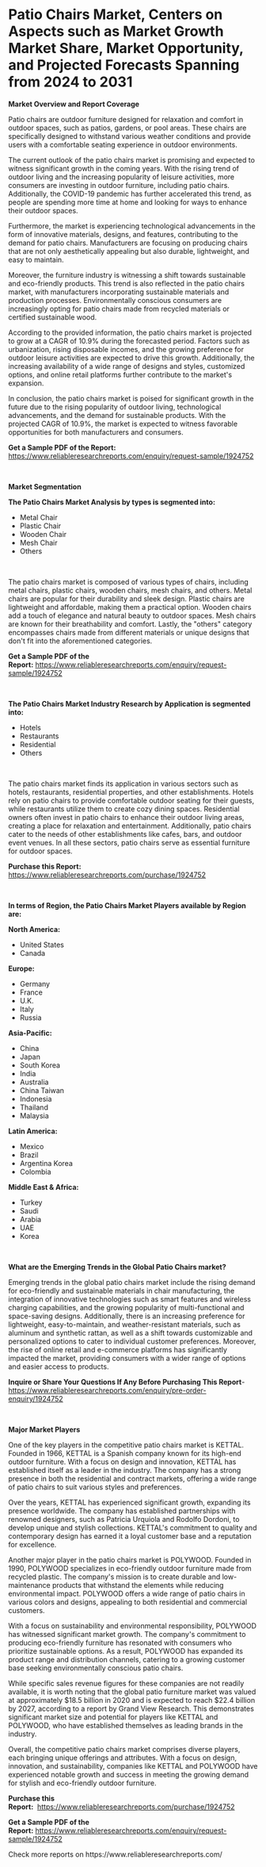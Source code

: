 <p><h1>Patio Chairs Market, Centers on Aspects such as Market Growth Market Share, Market Opportunity, and Projected Forecasts Spanning from 2024 to 2031</h1></p><p><strong>Market Overview and Report Coverage</strong></p>
<p><p>Patio chairs are outdoor furniture designed for relaxation and comfort in outdoor spaces, such as patios, gardens, or pool areas. These chairs are specifically designed to withstand various weather conditions and provide users with a comfortable seating experience in outdoor environments.</p><p>The current outlook of the patio chairs market is promising and expected to witness significant growth in the coming years. With the rising trend of outdoor living and the increasing popularity of leisure activities, more consumers are investing in outdoor furniture, including patio chairs. Additionally, the COVID-19 pandemic has further accelerated this trend, as people are spending more time at home and looking for ways to enhance their outdoor spaces.</p><p>Furthermore, the market is experiencing technological advancements in the form of innovative materials, designs, and features, contributing to the demand for patio chairs. Manufacturers are focusing on producing chairs that are not only aesthetically appealing but also durable, lightweight, and easy to maintain.</p><p>Moreover, the furniture industry is witnessing a shift towards sustainable and eco-friendly products. This trend is also reflected in the patio chairs market, with manufacturers incorporating sustainable materials and production processes. Environmentally conscious consumers are increasingly opting for patio chairs made from recycled materials or certified sustainable wood.</p><p>According to the provided information, the patio chairs market is projected to grow at a CAGR of 10.9% during the forecasted period. Factors such as urbanization, rising disposable incomes, and the growing preference for outdoor leisure activities are expected to drive this growth. Additionally, the increasing availability of a wide range of designs and styles, customized options, and online retail platforms further contribute to the market's expansion.</p><p>In conclusion, the patio chairs market is poised for significant growth in the future due to the rising popularity of outdoor living, technological advancements, and the demand for sustainable products. With the projected CAGR of 10.9%, the market is expected to witness favorable opportunities for both manufacturers and consumers.</p></p>
<p><strong>Get a Sample PDF of the Report:</strong> <a href="https://www.reliableresearchreports.com/enquiry/request-sample/1924752">https://www.reliableresearchreports.com/enquiry/request-sample/1924752</a></p>
<p>&nbsp;</p>
<p><strong>Market Segmentation</strong></p>
<p><strong>The Patio Chairs Market Analysis by types is segmented into:</strong></p>
<p><ul><li>Metal Chair</li><li>Plastic Chair</li><li>Wooden Chair</li><li>Mesh Chair</li><li>Others</li></ul></p>
<p>&nbsp;</p>
<p><p>The patio chairs market is composed of various types of chairs, including metal chairs, plastic chairs, wooden chairs, mesh chairs, and others. Metal chairs are popular for their durability and sleek design. Plastic chairs are lightweight and affordable, making them a practical option. Wooden chairs add a touch of elegance and natural beauty to outdoor spaces. Mesh chairs are known for their breathability and comfort. Lastly, the "others" category encompasses chairs made from different materials or unique designs that don't fit into the aforementioned categories.</p></p>
<p><strong>Get a Sample PDF of the Report:</strong>&nbsp;<a href="https://www.reliableresearchreports.com/enquiry/request-sample/1924752">https://www.reliableresearchreports.com/enquiry/request-sample/1924752</a></p>
<p>&nbsp;</p>
<p><strong>The Patio Chairs Market Industry Research by Application is segmented into:</strong></p>
<p><ul><li>Hotels</li><li>Restaurants</li><li>Residential</li><li>Others</li></ul></p>
<p>&nbsp;</p>
<p><p>The patio chairs market finds its application in various sectors such as hotels, restaurants, residential properties, and other establishments. Hotels rely on patio chairs to provide comfortable outdoor seating for their guests, while restaurants utilize them to create cozy dining spaces. Residential owners often invest in patio chairs to enhance their outdoor living areas, creating a place for relaxation and entertainment. Additionally, patio chairs cater to the needs of other establishments like cafes, bars, and outdoor event venues. In all these sectors, patio chairs serve as essential furniture for outdoor spaces.</p></p>
<p><strong>Purchase this Report:</strong>&nbsp; <a href="https://www.reliableresearchreports.com/purchase/1924752">https://www.reliableresearchreports.com/purchase/1924752</a></p>
<p>&nbsp;</p>
<p><strong>In terms of Region, the Patio Chairs Market Players available by Region are:</strong></p>
<p>
    <p> <strong> North America: </strong>
        <ul>
            <li>United States</li>
            <li>Canada</li>
        </ul>
        </p> 
    <p> <strong> Europe: </strong>
        <ul>
            <li>Germany</li>
            <li>France</li>
            <li>U.K.</li>
            <li>Italy</li>
            <li>Russia</li>
        </ul>
        </p> 
    <p> <strong> Asia-Pacific: </strong>
        <ul>
            <li>China</li>
            <li>Japan</li>
            <li>South Korea</li>
            <li>India</li>
            <li>Australia</li>
            <li>China Taiwan</li>
            <li>Indonesia</li>
            <li>Thailand</li>
            <li>Malaysia</li>
        </ul>
        </p> 
    <p> <strong> Latin America: </strong>
        <ul>
            <li>Mexico</li>
            <li>Brazil</li>
            <li>Argentina Korea</li>
            <li>Colombia</li>
        </ul>
        </p> 
    <p> <strong> Middle East & Africa: </strong>
        <ul>
            <li>Turkey</li>
            <li>Saudi</li>
            <li>Arabia</li>
            <li>UAE</li>
            <li>Korea</li>
        </ul>
    </p>
    </p>
<p>&nbsp;</p>
<p><strong>What are the Emerging Trends in the Global Patio Chairs market?</strong></p>
<p><p>Emerging trends in the global patio chairs market include the rising demand for eco-friendly and sustainable materials in chair manufacturing, the integration of innovative technologies such as smart features and wireless charging capabilities, and the growing popularity of multi-functional and space-saving designs. Additionally, there is an increasing preference for lightweight, easy-to-maintain, and weather-resistant materials, such as aluminum and synthetic rattan, as well as a shift towards customizable and personalized options to cater to individual customer preferences. Moreover, the rise of online retail and e-commerce platforms has significantly impacted the market, providing consumers with a wider range of options and easier access to products.</p></p>
<p><strong>Inquire or Share Your Questions If Any Before Purchasing This Report</strong>- <a href="https://www.reliableresearchreports.com/enquiry/pre-order-enquiry/1924752">https://www.reliableresearchreports.com/enquiry/pre-order-enquiry/1924752</a></p>
<p>&nbsp;</p>
<p><strong>Major Market Players</strong></p>
<p><p>One of the key players in the competitive patio chairs market is KETTAL. Founded in 1966, KETTAL is a Spanish company known for its high-end outdoor furniture. With a focus on design and innovation, KETTAL has established itself as a leader in the industry. The company has a strong presence in both the residential and contract markets, offering a wide range of patio chairs to suit various styles and preferences.</p><p>Over the years, KETTAL has experienced significant growth, expanding its presence worldwide. The company has established partnerships with renowned designers, such as Patricia Urquiola and Rodolfo Dordoni, to develop unique and stylish collections. KETTAL's commitment to quality and contemporary design has earned it a loyal customer base and a reputation for excellence.</p><p>Another major player in the patio chairs market is POLYWOOD. Founded in 1990, POLYWOOD specializes in eco-friendly outdoor furniture made from recycled plastic. The company's mission is to create durable and low-maintenance products that withstand the elements while reducing environmental impact. POLYWOOD offers a wide range of patio chairs in various colors and designs, appealing to both residential and commercial customers.</p><p>With a focus on sustainability and environmental responsibility, POLYWOOD has witnessed significant market growth. The company's commitment to producing eco-friendly furniture has resonated with consumers who prioritize sustainable options. As a result, POLYWOOD has expanded its product range and distribution channels, catering to a growing customer base seeking environmentally conscious patio chairs.</p><p>While specific sales revenue figures for these companies are not readily available, it is worth noting that the global patio furniture market was valued at approximately $18.5 billion in 2020 and is expected to reach $22.4 billion by 2027, according to a report by Grand View Research. This demonstrates significant market size and potential for players like KETTAL and POLYWOOD, who have established themselves as leading brands in the industry.</p><p>Overall, the competitive patio chairs market comprises diverse players, each bringing unique offerings and attributes. With a focus on design, innovation, and sustainability, companies like KETTAL and POLYWOOD have experienced notable growth and success in meeting the growing demand for stylish and eco-friendly outdoor furniture.</p></p>
<p><strong>Purchase this Report:</strong>&nbsp;&nbsp;<a href="https://www.reliableresearchreports.com/purchase/1924752">https://www.reliableresearchreports.com/purchase/1924752</a></p>
<p></p>
<p><strong>Get a Sample PDF of the Report:</strong>&nbsp;<a href="https://www.reliableresearchreports.com/enquiry/request-sample/1924752">https://www.reliableresearchreports.com/enquiry/request-sample/1924752</a></p>
<p>Check more reports on https://www.reliableresearchreports.com/</p>